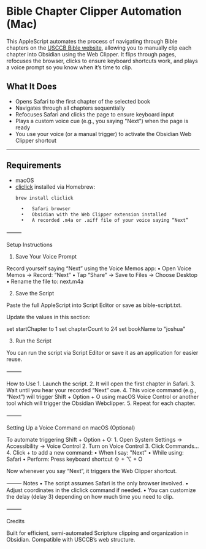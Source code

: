# Bible Chapter Clipper Automation (Mac)

This AppleScript automates the process of navigating through Bible chapters on the [USCCB Bible website](https://bible.usccb.org), allowing you to manually clip each chapter into Obsidian using the Web Clipper. It flips through pages, refocuses the browser, clicks to ensure keyboard shortcuts work, and plays a voice prompt so you know when it’s time to clip.

##  What It Does

- Opens Safari to the first chapter of the selected book
- Navigates through all chapters sequentially
- Refocuses Safari and clicks the page to ensure keyboard input
- Plays a custom voice cue (e.g., you saying "Next") when the page is ready
- You use your voice (or a manual trigger) to activate the Obsidian Web Clipper shortcut

---

##  Requirements

- macOS
- [cliclick](https://github.com/BlueM/cliclick) installed via Homebrew:
  ```bash
  brew install cliclick

	•	Safari browser
	•	Obsidian with the Web Clipper extension installed
	•	A recorded .m4a or .aiff file of your voice saying “Next”

⸻

 Setup Instructions

1. Save Your Voice Prompt

Record yourself saying “Next” using the Voice Memos app:
	•	Open Voice Memos → Record: “Next”
	•	Tap “Share” → Save to Files → Choose Desktop
	•	Rename the file to: next.m4a

2. Save the Script

Paste the full AppleScript into Script Editor or save as bible-script.txt.

Update the values in this section:

set startChapter to 1
set chapterCount to 24
set bookName to "joshua"

3. Run the Script

You can run the script via Script Editor or save it as an application for easier reuse.

⸻

 How to Use
	1.	Launch the script.
	2.	It will open the first chapter in Safari.
	3.	Wait until you hear your recorded “Next” cue.
	4.	This voice command (e.g., “Next”) will trigger Shift + Option + O using macOS Voice Control or another tool which will trigger the Obsidian Webclipper.
	5.	Repeat for each chapter.

⸻

Setting Up a Voice Command on macOS (Optional)

To automate triggering Shift + Option + O:
	1.	Open System Settings → Accessibility → Voice Control
	2.	Turn on Voice Control
	3.	Click Commands…
	4.	Click + to add a new command:
	•	When I say: "Next"
	•	While using: Safari
	•	Perform: Press keyboard shortcut
⇧ + ⌥ + O

Now whenever you say “Next”, it triggers the Web Clipper shortcut.

⸻
 Notes
	•	The script assumes Safari is the only browser involved.
	•	Adjust coordinates in the cliclick command if needed.
	•	You can customize the delay (delay 3) depending on how much time you need to clip.

⸻

Credits

Built for efficient, semi-automated Scripture clipping and organization in Obsidian. Compatible with USCCB’s web structure.
